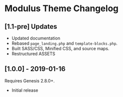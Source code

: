 # Modulus Theme Changelog

## [1.1-pre] Updates 
* Updated documentation
* Rebased `page_landing.php` and `template-blocks.php`.
* Built SASS/CSS, Minified CSS, and source maps. 
* Restructured ASSETS

## [1.0.0] - 2019-01-16
Requires Genesis 2.8.0+.  
* Initial release